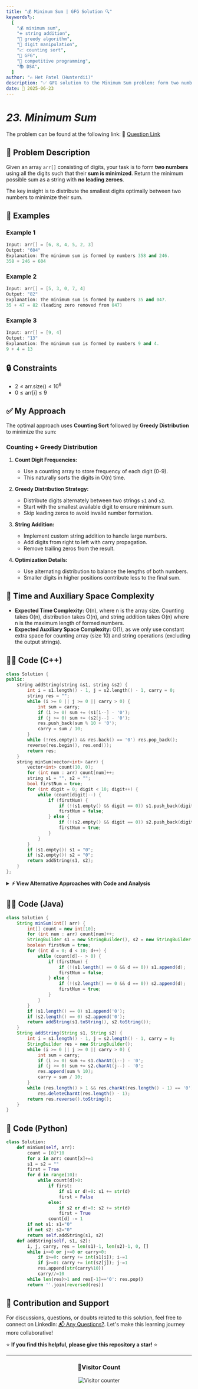 ```yaml
---
title: "💰 Minimum Sum | GFG Solution 🔍"
keywords🏷️:
  [
    "💰 minimum sum",
    "➕ string addition",
    "🧮 greedy algorithm",
    "🔢 digit manipulation",
    "📈 counting sort",
    "📘 GFG",
    "🏁 competitive programming",
    "📚 DSA",
  ]
author: "✍️ Het Patel (Hunterdii)"
description: "✅ GFG solution to the Minimum Sum problem: form two numbers using all digits to minimize their sum using greedy approach and counting sort. 🚀"
date: 📅 2025-06-23
---
```


# _23. Minimum Sum_

The problem can be found at the following link: 🔗 [Question Link](https://www.geeksforgeeks.org/problems/minimum-sum4058/1)

## **🧩 Problem Description**

Given an array `arr[]` consisting of digits, your task is to form **two numbers** using all the digits such that their **sum is minimized**. Return the minimum possible sum as a string with **no leading zeroes**.

The key insight is to distribute the smallest digits optimally between two numbers to minimize their sum.

## **📘 Examples**

### Example 1

```cpp
Input: arr[] = [6, 8, 4, 5, 2, 3]
Output: "604"
Explanation: The minimum sum is formed by numbers 358 and 246.
358 + 246 = 604
```

### Example 2

```cpp
Input: arr[] = [5, 3, 0, 7, 4]
Output: "82"
Explanation: The minimum sum is formed by numbers 35 and 047.
35 + 47 = 82 (leading zero removed from 047)
```

### Example 3

```cpp
Input: arr[] = [9, 4]
Output: "13"
Explanation: The minimum sum is formed by numbers 9 and 4.
9 + 4 = 13
```

## **🔒 Constraints**

- $2 \le \text{arr.size()} \le 10^6$
- $0 \le \text{arr}[i] \le 9$

## **✅ My Approach**

The optimal approach uses **Counting Sort** followed by **Greedy Distribution** to minimize the sum:

### **Counting + Greedy Distribution**

1. **Count Digit Frequencies:**

   - Use a counting array to store frequency of each digit (0-9).
   - This naturally sorts the digits in O(n) time.

2. **Greedy Distribution Strategy:**

   - Distribute digits alternately between two strings `s1` and `s2`.
   - Start with the smallest available digit to ensure minimum sum.
   - Skip leading zeros to avoid invalid number formation.

3. **String Addition:**

   - Implement custom string addition to handle large numbers.
   - Add digits from right to left with carry propagation.
   - Remove trailing zeros from the result.

4. **Optimization Details:**
   - Use alternating distribution to balance the lengths of both numbers.
   - Smaller digits in higher positions contribute less to the final sum.

## 📝 Time and Auxiliary Space Complexity

- **Expected Time Complexity:** O(n), where n is the array size. Counting takes O(n), distribution takes O(n), and string addition takes O(n) where n is the maximum length of formed numbers.
- **Expected Auxiliary Space Complexity:** O(1), as we only use constant extra space for counting array (size 10) and string operations (excluding the output strings).

## **🧑‍💻 Code (C++)**

```cpp
class Solution {
public:
    string addString(string &s1, string &s2) {
        int i = s1.length() - 1, j = s2.length() - 1, carry = 0;
        string res = "";
        while (i >= 0 || j >= 0 || carry > 0) {
            int sum = carry;
            if (i >= 0) sum += (s1[i--] - '0');
            if (j >= 0) sum += (s2[j--] - '0');
            res.push_back(sum % 10 + '0');
            carry = sum / 10;
        }
        while (!res.empty() && res.back() == '0') res.pop_back();
        reverse(res.begin(), res.end());
        return res;
    }
    string minSum(vector<int> &arr) {
        vector<int> count(10, 0);
        for (int num : arr) count[num]++;
        string s1 = "", s2 = "";
        bool firstNum = true;
        for (int digit = 0; digit < 10; digit++) {
            while (count[digit]--) {
                if (firstNum) {
                    if (!(s1.empty() && digit == 0)) s1.push_back(digit + '0');
                    firstNum = false;
                } else {
                    if (!(s2.empty() && digit == 0)) s2.push_back(digit + '0');
                    firstNum = true;
                }
            }
        }
        if (s1.empty()) s1 = "0";
        if (s2.empty()) s2 = "0";
        return addString(s1, s2);
    }
};
```

<details>
<summary><b>⚡ View Alternative Approaches with Code and Analysis</b></summary>

## 📊 **2️⃣ Optimized String Building**

### 💡 Algorithm Steps:

1. Use counting approach but build strings more efficiently.
2. Pre-calculate string lengths to avoid repeated allocations.
3. Use character arrays for faster string operations.

```cpp
class Solution {
public:
    string addString(string &a, string &b) {
        int i = a.size()-1, j = b.size()-1, c = 0;
        string r;
        r.reserve(max(a.size(), b.size()) + 1);
        while (i>=0||j>=0||c) {
            if (i>=0) c += a[i--]-'0';
            if (j>=0) c += b[j--]-'0';
            r.push_back(c%10+'0');
            c /= 10;
        }
        while (r.size()>1 && r.back()=='0') r.pop_back();
        reverse(r.begin(), r.end());
        return r;
    }
    string minSum(vector<int> &arr) {
        int count[10] = {0};
        for (int x : arr) count[x]++;
        string s1, s2;
        s1.reserve(arr.size()/2 + 1);
        s2.reserve(arr.size()/2 + 1);
        bool first = true;
        for (int d = 0; d < 10; d++) {
            while (count[d]--) {
                if (first) {
                    if (!s1.empty() || d) s1 += char('0'+d);
                    first = false;
                } else {
                    if (!s2.empty() || d) s2 += char('0'+d);
                    first = true;
                }
            }
        }
        if (s1.empty()) s1 = "0";
        if (s2.empty()) s2 = "0";
        return addString(s1, s2);
    }
};
```

### 📝 **Complexity Analysis:**

- **Time:** ⏱️ O(n)
- **Auxiliary Space:** 💾 O(1)

### ✅ **Why This Approach?**

- Pre-allocated strings reduce memory allocations.
- Faster character operations with direct array access.

## 📊 **3️⃣ Sort-Based Greedy Approach**

### 💡 Algorithm Steps:

1. Sort the input array in non-decreasing order.
2. Distribute digits alternately into two strings `s1` and `s2` (even indices → `s1`, odd indices → `s2`), skipping leading zeros.
3. Add the two resulting strings with the same `addString` routine.

```cpp
class Solution {
public:
    string addString(string &a, string &b) {
        int i = a.size()-1, j = b.size()-1, c = 0;
        string r;
        while (i>=0||j>=0||c) {
            if (i>=0) c += a[i--]-'0';
            if (j>=0) c += b[j--]-'0';
            r.push_back(c%10+'0');
            c /= 10;
        }
        while (r.size()>1 && r.back()=='0') r.pop_back();
        reverse(r.begin(), r.end());
        return r;
    }
    string minSum(vector<int> &arr) {
        sort(arr.begin(), arr.end());
        string s1, s2;
        for (int i = 0; i < arr.size(); i++) {
            char d = char(arr[i] + '0');
            if (i % 2 == 0) { if (!s1.empty() || d!='0') s1 += d; }
            else          { if (!s2.empty() || d!='0') s2 += d; }
        }
        if (s1.empty()) s1="0";
        if (s2.empty()) s2="0";
        return addString(s1, s2);
    }
};
```

### 📝 **Complexity Analysis:**

- **Time:** ⏱️ O(n log n)
- **Auxiliary Space:** 💾 O(n)

### ✅ **Why This Approach?**

- Very simple to implement with standard STL sort.
- Works well when n is moderate.

## 📊 **4️⃣ Priority Queue (Min-Heap) Approach**

### 💡 Algorithm Steps:

1. Push all digits into a min-heap (priority_queue with `greater<int>`).
2. Pop one by one, alternately appending to `s1` and `s2`, skipping leading zeros.
3. Sum with `addString`.

```cpp
class Solution {
public:
    string addString(string &a, string &b) {
        int i = a.size()-1, j = b.size()-1, c = 0;
        string r;
        while (i>=0||j>=0||c) {
            if (i>=0) c += a[i--]-'0';
            if (j>=0) c += b[j--]-'0';
            r.push_back(c%10+'0');
            c /= 10;
        }
        while (r.size()>1 && r.back()=='0') r.pop_back();
        reverse(r.begin(), r.end());
        return r;
    }
    string minSum(vector<int> &arr) {
        priority_queue<int, vector<int>, greater<int>> pq(arr.begin(), arr.end());
        string s1, s2;
        bool turn = true;
        while (!pq.empty()) {
            char d = char(pq.top()+'0');
            pq.pop();
            if (turn) {
                if (!s1.empty() || d!='0') s1 += d;
            } else {
                if (!s2.empty() || d!='0') s2 += d;
            }
            turn = !turn;
        }
        if (s1.empty()) s1="0";
        if (s2.empty()) s2="0";
        return addString(s1, s2);
    }
};
```

### 📝 **Complexity Analysis:**

- **Time:** ⏱️ O(n log n)
- **Auxiliary Space:** 💾 O(n)

### ✅ **Why This Approach?**

- Avoids explicit sort call; uses heap to stream smallest digits first.
- Useful if you want to interleave extraction with processing.

## 🆚 **🔍 Comparison of Approaches**

| 🚀 **Approach**                  | ⏱️ **Time Complexity** | 💾 **Space Complexity** | ✅ **Pros**                       | ⚠️ **Cons**                       |
| -------------------------------- | ---------------------- | ----------------------- | --------------------------------- | --------------------------------- |
| 🔍 **Count-Array Greedy**        | 🟢 O(n)                | 🟢 O(1)                 | ⚡ Fastest, constant extra space  | 🧮 Requires digit frequency logic |
| 🚀 **Optimized String Building** | 🟢 O(n)                | 🟢 O(1)                 | ⚡ Memory-efficient, fast strings | 🧮 More complex implementation    |
| 🔄 **Sort-Based Greedy**         | 🟡 O(n log n)          | 🔸 O(n)                 | 🔧 Very simple, uses STL sort     | ⏱️ Sorting overhead               |
| 📊 **Priority Queue**            | 🟡 O(n log n)          | 🔸 O(n)                 | 🏎️ Stream processing capability   | 💾 Heap overhead                  |

### 🏆 **Best Choice Recommendation**

| 🎯 **Scenario**                        | 🎖️ **Recommended Approach**      | 🔥 **Performance Rating** |
| -------------------------------------- | -------------------------------- | ------------------------- |
| ⚡ Maximum performance, large datasets | 🥇 **Count-Array Greedy**        | ★★★★★                     |
| 💾 Memory-critical applications        | 🥈 **Optimized String Building** | ★★★★★                     |
| 🔧 Quick implementation, simplicity    | 🥉 **Sort-Based Greedy**         | ★★★★☆                     |
| 🏎️ Stream processing, partial data     | 🏅 **Priority Queue**            | ★★★☆☆                     |

</details>

## **🧑‍💻 Code (Java)**

```java
class Solution {
    String minSum(int[] arr) {
        int[] count = new int[10];
        for (int num : arr) count[num]++;
        StringBuilder s1 = new StringBuilder(), s2 = new StringBuilder();
        boolean firstNum = true;
        for (int d = 0; d < 10; d++) {
            while (count[d]-- > 0) {
                if (firstNum) {
                    if (!(s1.length() == 0 && d == 0)) s1.append(d);
                    firstNum = false;
                } else {
                    if (!(s2.length() == 0 && d == 0)) s2.append(d);
                    firstNum = true;
                }
            }
        }
        if (s1.length() == 0) s1.append('0');
        if (s2.length() == 0) s2.append('0');
        return addString(s1.toString(), s2.toString());
    }
    String addString(String s1, String s2) {
        int i = s1.length() - 1, j = s2.length() - 1, carry = 0;
        StringBuilder res = new StringBuilder();
        while (i >= 0 || j >= 0 || carry > 0) {
            int sum = carry;
            if (i >= 0) sum += s1.charAt(i--) - '0';
            if (j >= 0) sum += s2.charAt(j--) - '0';
            res.append(sum % 10);
            carry = sum / 10;
        }
        while (res.length() > 1 && res.charAt(res.length() - 1) == '0')
            res.deleteCharAt(res.length() - 1);
        return res.reverse().toString();
    }
}
```

## **🐍 Code (Python)**

```python
class Solution:
    def minSum(self, arr):
        count = [0]*10
        for x in arr: count[x]+=1
        s1 = s2 = ""
        first = True
        for d in range(10):
            while count[d]>0:
                if first:
                    if s1 or d!=0: s1 += str(d)
                    first = False
                else:
                    if s2 or d!=0: s2 += str(d)
                    first = True
                count[d] -= 1
        if not s1: s1="0"
        if not s2: s2="0"
        return self.addString(s1, s2)
    def addString(self, s1, s2):
        i, j, carry, res = len(s1)-1, len(s2)-1, 0, []
        while i>=0 or j>=0 or carry>0:
            if i>=0: carry += int(s1[i]); i-=1
            if j>=0: carry += int(s2[j]); j-=1
            res.append(str(carry%10))
            carry//=10
        while len(res)>1 and res[-1]=='0': res.pop()
        return ''.join(reversed(res))
```

## 🧠 Contribution and Support

For discussions, questions, or doubts related to this solution, feel free to connect on LinkedIn: [📬 Any Questions?](https://www.linkedin.com/in/patel-hetkumar-sandipbhai-8b110525a/). Let's make this learning journey more collaborative!

⭐ **If you find this helpful, please give this repository a star!** ⭐

---

<div align="center">
  <h3><b>📍Visitor Count</b></h3>
</div>

<p align="center">
  <img src="https://visitor-badge.laobi.icu/badge?page_id=Hunterdii.GeeksforGeeks-POTD" alt="Visitor counter" />
</p>

